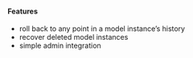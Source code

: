 #### Features

- roll back to any point in a model instance’s history
- recover deleted model instances
- simple admin integration

<aside class="notes">
</aside>
